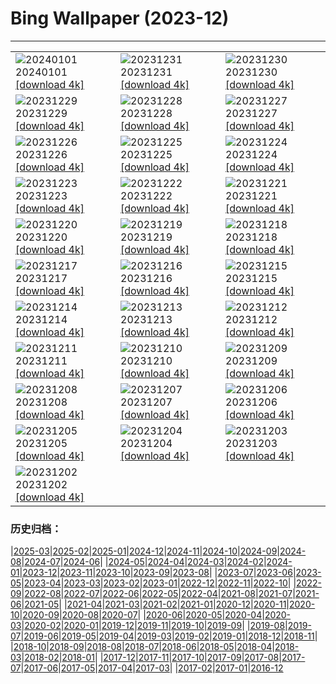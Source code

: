 # Bing Wallpaper (2023-12)
**************

<table><tr><td><img src="https://www.bing.com/th?id=OHR.ThailandNewYears_EN-CA2541480849_1920x1080.jpg" alt="20240101"> 20240101 <a href="https://www.bing.com/th?id=OHR.ThailandNewYears_EN-CA2541480849_UHD.jpg">[download 4k]</a></td><td><img src="https://www.bing.com/th?id=OHR.TadamiWinter_EN-CA2053501506_1920x1080.jpg" alt="20231231"> 20231231 <a href="https://www.bing.com/th?id=OHR.TadamiWinter_EN-CA2053501506_UHD.jpg">[download 4k]</a></td><td><img src="https://www.bing.com/th?id=OHR.BlueAmsterdam_EN-CA0805614329_1920x1080.jpg" alt="20231230"> 20231230 <a href="https://www.bing.com/th?id=OHR.BlueAmsterdam_EN-CA0805614329_UHD.jpg">[download 4k]</a></td></tr><tr><td><img src="https://www.bing.com/th?id=OHR.GreenlandHumpback_EN-CA8706019079_1920x1080.jpg" alt="20231229"> 20231229 <a href="https://www.bing.com/th?id=OHR.GreenlandHumpback_EN-CA8706019079_UHD.jpg">[download 4k]</a></td><td><img src="https://www.bing.com/th?id=OHR.KirkjufellAurora_EN-CA8070468139_1920x1080.jpg" alt="20231228"> 20231228 <a href="https://www.bing.com/th?id=OHR.KirkjufellAurora_EN-CA8070468139_UHD.jpg">[download 4k]</a></td><td><img src="https://www.bing.com/th?id=OHR.BoxingDayCA_EN-CA7491018775_1920x1080.jpg" alt="20231227"> 20231227 <a href="https://www.bing.com/th?id=OHR.BoxingDayCA_EN-CA7491018775_UHD.jpg">[download 4k]</a></td></tr><tr><td><img src="https://www.bing.com/th?id=OHR.ChristmasCA_EN-CA0839691287_1920x1080.jpg" alt="20231226"> 20231226 <a href="https://www.bing.com/th?id=OHR.ChristmasCA_EN-CA0839691287_UHD.jpg">[download 4k]</a></td><td><img src="https://www.bing.com/th?id=OHR.EstoniaXmasEve_EN-CA2639551026_1920x1080.jpg" alt="20231225"> 20231225 <a href="https://www.bing.com/th?id=OHR.EstoniaXmasEve_EN-CA2639551026_UHD.jpg">[download 4k]</a></td><td><img src="https://www.bing.com/th?id=OHR.FestivusPenguins_EN-CA2075026889_1920x1080.jpg" alt="20231224"> 20231224 <a href="https://www.bing.com/th?id=OHR.FestivusPenguins_EN-CA2075026889_UHD.jpg">[download 4k]</a></td></tr><tr><td><img src="https://www.bing.com/th?id=OHR.LjubljanaLights_EN-CA1534198321_1920x1080.jpg" alt="20231223"> 20231223 <a href="https://www.bing.com/th?id=OHR.LjubljanaLights_EN-CA1534198321_UHD.jpg">[download 4k]</a></td><td><img src="https://www.bing.com/th?id=OHR.CastleriggStoneCircleUK_EN-CA9940011631_1920x1080.jpg" alt="20231222"> 20231222 <a href="https://www.bing.com/th?id=OHR.CastleriggStoneCircleUK_EN-CA9940011631_UHD.jpg">[download 4k]</a></td><td><img src="https://www.bing.com/th?id=OHR.ValGardenaItaly_EN-CA9038547102_1920x1080.jpg" alt="20231221"> 20231221 <a href="https://www.bing.com/th?id=OHR.ValGardenaItaly_EN-CA9038547102_UHD.jpg">[download 4k]</a></td></tr><tr><td><img src="https://www.bing.com/th?id=OHR.WarsawChristmas_EN-CA8636776898_1920x1080.jpg" alt="20231220"> 20231220 <a href="https://www.bing.com/th?id=OHR.WarsawChristmas_EN-CA8636776898_UHD.jpg">[download 4k]</a></td><td><img src="https://www.bing.com/th?id=OHR.CapitolReefSnow_EN-CA8234671064_1920x1080.jpg" alt="20231219"> 20231219 <a href="https://www.bing.com/th?id=OHR.CapitolReefSnow_EN-CA8234671064_UHD.jpg">[download 4k]</a></td><td><img src="https://www.bing.com/th?id=OHR.WinterWaxwings_EN-CA5729740430_1920x1080.jpg" alt="20231218"> 20231218 <a href="https://www.bing.com/th?id=OHR.WinterWaxwings_EN-CA5729740430_UHD.jpg">[download 4k]</a></td></tr><tr><td><img src="https://www.bing.com/th?id=OHR.GrandPlaceXmas_EN-CA4794374028_1920x1080.jpg" alt="20231217"> 20231217 <a href="https://www.bing.com/th?id=OHR.GrandPlaceXmas_EN-CA4794374028_UHD.jpg">[download 4k]</a></td><td><img src="https://www.bing.com/th?id=OHR.SantaPark_EN-CA4150572624_1920x1080.jpg" alt="20231216"> 20231216 <a href="https://www.bing.com/th?id=OHR.SantaPark_EN-CA4150572624_UHD.jpg">[download 4k]</a></td><td><img src="https://www.bing.com/th?id=OHR.BorealOwl_EN-CA5986329708_1920x1080.jpg" alt="20231215"> 20231215 <a href="https://www.bing.com/th?id=OHR.BorealOwl_EN-CA5986329708_UHD.jpg">[download 4k]</a></td></tr><tr><td><img src="https://www.bing.com/th?id=OHR.LofotenRorbu_EN-CA0505973846_1920x1080.jpg" alt="20231214"> 20231214 <a href="https://www.bing.com/th?id=OHR.LofotenRorbu_EN-CA0505973846_UHD.jpg">[download 4k]</a></td><td><img src="https://www.bing.com/th?id=OHR.Poinsettia_EN-CA0341859998_1920x1080.jpg" alt="20231213"> 20231213 <a href="https://www.bing.com/th?id=OHR.Poinsettia_EN-CA0341859998_UHD.jpg">[download 4k]</a></td><td><img src="https://www.bing.com/th?id=OHR.MountainDayChina_EN-CA0225759404_1920x1080.jpg" alt="20231212"> 20231212 <a href="https://www.bing.com/th?id=OHR.MountainDayChina_EN-CA0225759404_UHD.jpg">[download 4k]</a></td></tr><tr><td><img src="https://www.bing.com/th?id=OHR.SaharaDunes_EN-CA5200526907_1920x1080.jpg" alt="20231211"> 20231211 <a href="https://www.bing.com/th?id=OHR.SaharaDunes_EN-CA5200526907_UHD.jpg">[download 4k]</a></td><td><img src="https://www.bing.com/th?id=OHR.PatagoniaGuanaco_EN-CA9262708523_1920x1080.jpg" alt="20231210"> 20231210 <a href="https://www.bing.com/th?id=OHR.PatagoniaGuanaco_EN-CA9262708523_UHD.jpg">[download 4k]</a></td><td><img src="https://www.bing.com/th?id=OHR.JerseyIsland_EN-CA2533906685_1920x1080.jpg" alt="20231209"> 20231209 <a href="https://www.bing.com/th?id=OHR.JerseyIsland_EN-CA2533906685_UHD.jpg">[download 4k]</a></td></tr><tr><td><img src="https://www.bing.com/th?id=OHR.GrandCanyonVerdon_EN-CA6319133080_1920x1080.jpg" alt="20231208"> 20231208 <a href="https://www.bing.com/th?id=OHR.GrandCanyonVerdon_EN-CA6319133080_UHD.jpg">[download 4k]</a></td><td><img src="https://www.bing.com/th?id=OHR.CERNCenter_EN-CA4364715980_1920x1080.jpg" alt="20231207"> 20231207 <a href="https://www.bing.com/th?id=OHR.CERNCenter_EN-CA4364715980_UHD.jpg">[download 4k]</a></td><td><img src="https://www.bing.com/th?id=OHR.AlpsCastles_EN-CA3984381282_1920x1080.jpg" alt="20231206"> 20231206 <a href="https://www.bing.com/th?id=OHR.AlpsCastles_EN-CA3984381282_UHD.jpg">[download 4k]</a></td></tr><tr><td><img src="https://www.bing.com/th?id=OHR.CheetahDay_EN-CA9596172993_1920x1080.jpg" alt="20231205"> 20231205 <a href="https://www.bing.com/th?id=OHR.CheetahDay_EN-CA9596172993_UHD.jpg">[download 4k]</a></td><td><img src="https://www.bing.com/th?id=OHR.VermilionCliffs_EN-CA1719361824_1920x1080.jpg" alt="20231204"> 20231204 <a href="https://www.bing.com/th?id=OHR.VermilionCliffs_EN-CA1719361824_UHD.jpg">[download 4k]</a></td><td><img src="https://www.bing.com/th?id=OHR.AngkorPark_EN-CA3208481689_1920x1080.jpg" alt="20231203"> 20231203 <a href="https://www.bing.com/th?id=OHR.AngkorPark_EN-CA3208481689_UHD.jpg">[download 4k]</a></td></tr><tr><td><img src="https://www.bing.com/th?id=OHR.MinnewankaLake_EN-CA2495233289_1920x1080.jpg" alt="20231202"> 20231202 <a href="https://www.bing.com/th?id=OHR.MinnewankaLake_EN-CA2495233289_UHD.jpg">[download 4k]</a></td><td></td><td></td></tr></table>

### 历史归档：

|[2025-03](/../2025-03/2025-03.md)|[2025-02](/../2025-02/2025-02.md)|[2025-01](/../2025-01/2025-01.md)|[2024-12](/../2024-12/2024-12.md)|[2024-11](/../2024-11/2024-11.md)|[2024-10](/../2024-10/2024-10.md)|[2024-09](/../2024-09/2024-09.md)|[2024-08](/../2024-08/2024-08.md)|[2024-07](/../2024-07/2024-07.md)|[2024-06](/../2024-06/2024-06.md)|
|[2024-05](/../2024-05/2024-05.md)|[2024-04](/../2024-04/2024-04.md)|[2024-03](/../2024-03/2024-03.md)|[2024-02](/../2024-02/2024-02.md)|[2024-01](/../2024-01/2024-01.md)|[2023-12](/2023-12.md)|[2023-11](/../2023-11/2023-11.md)|[2023-10](/../2023-10/2023-10.md)|[2023-09](/../2023-09/2023-09.md)|[2023-08](/../2023-08/2023-08.md)|
|[2023-07](/../2023-07/2023-07.md)|[2023-06](/../2023-06/2023-06.md)|[2023-05](/../2023-05/2023-05.md)|[2023-04](/../2023-04/2023-04.md)|[2023-03](/../2023-03/2023-03.md)|[2023-02](/../2023-02/2023-02.md)|[2023-01](/../2023-01/2023-01.md)|[2022-12](/../2022-12/2022-12.md)|[2022-11](/../2022-11/2022-11.md)|[2022-10](/../2022-10/2022-10.md)|
|[2022-09](/../2022-09/2022-09.md)|[2022-08](/../2022-08/2022-08.md)|[2022-07](/../2022-07/2022-07.md)|[2022-06](/../2022-06/2022-06.md)|[2022-05](/../2022-05/2022-05.md)|[2022-04](/../2022-04/2022-04.md)|[2021-08](/../2021-08/2021-08.md)|[2021-07](/../2021-07/2021-07.md)|[2021-06](/../2021-06/2021-06.md)|[2021-05](/../2021-05/2021-05.md)|
|[2021-04](/../2021-04/2021-04.md)|[2021-03](/../2021-03/2021-03.md)|[2021-02](/../2021-02/2021-02.md)|[2021-01](/../2021-01/2021-01.md)|[2020-12](/../2020-12/2020-12.md)|[2020-11](/../2020-11/2020-11.md)|[2020-10](/../2020-10/2020-10.md)|[2020-09](/../2020-09/2020-09.md)|[2020-08](/../2020-08/2020-08.md)|[2020-07](/../2020-07/2020-07.md)|
|[2020-06](/../2020-06/2020-06.md)|[2020-05](/../2020-05/2020-05.md)|[2020-04](/../2020-04/2020-04.md)|[2020-03](/../2020-03/2020-03.md)|[2020-02](/../2020-02/2020-02.md)|[2020-01](/../2020-01/2020-01.md)|[2019-12](/../2019-12/2019-12.md)|[2019-11](/../2019-11/2019-11.md)|[2019-10](/../2019-10/2019-10.md)|[2019-09](/../2019-09/2019-09.md)|
|[2019-08](/../2019-08/2019-08.md)|[2019-07](/../2019-07/2019-07.md)|[2019-06](/../2019-06/2019-06.md)|[2019-05](/../2019-05/2019-05.md)|[2019-04](/../2019-04/2019-04.md)|[2019-03](/../2019-03/2019-03.md)|[2019-02](/../2019-02/2019-02.md)|[2019-01](/../2019-01/2019-01.md)|[2018-12](/../2018-12/2018-12.md)|[2018-11](/../2018-11/2018-11.md)|
|[2018-10](/../2018-10/2018-10.md)|[2018-09](/../2018-09/2018-09.md)|[2018-08](/../2018-08/2018-08.md)|[2018-07](/../2018-07/2018-07.md)|[2018-06](/../2018-06/2018-06.md)|[2018-05](/../2018-05/2018-05.md)|[2018-04](/../2018-04/2018-04.md)|[2018-03](/../2018-03/2018-03.md)|[2018-02](/../2018-02/2018-02.md)|[2018-01](/../2018-01/2018-01.md)|
|[2017-12](/../2017-12/2017-12.md)|[2017-11](/../2017-11/2017-11.md)|[2017-10](/../2017-10/2017-10.md)|[2017-09](/../2017-09/2017-09.md)|[2017-08](/../2017-08/2017-08.md)|[2017-07](/../2017-07/2017-07.md)|[2017-06](/../2017-06/2017-06.md)|[2017-05](/../2017-05/2017-05.md)|[2017-04](/../2017-04/2017-04.md)|[2017-03](/../2017-03/2017-03.md)|
|[2017-02](/../2017-02/2017-02.md)|[2017-01](/../2017-01/2017-01.md)|[2016-12](/../2016-12/2016-12.md)